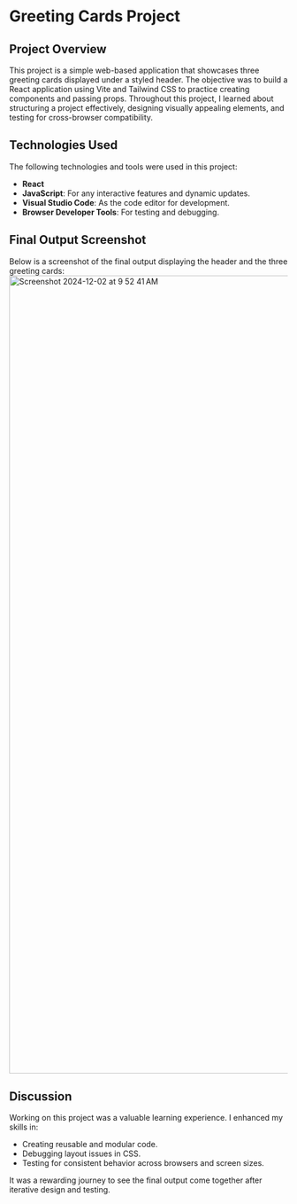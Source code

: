 # Greeting Cards Project

## Project Overview
This project is a simple web-based application that showcases three greeting cards displayed under a styled header. The objective was to build a React application using Vite and Tailwind CSS to practice creating components and passing props. Throughout this project, I learned about structuring a project effectively, designing visually appealing elements, and testing for cross-browser compatibility.

## Technologies Used
The following technologies and tools were used in this project:
- **React**
- **JavaScript**: For any interactive features and dynamic updates.
- **Visual Studio Code**: As the code editor for development.
- **Browser Developer Tools**: For testing and debugging.

## Final Output Screenshot
Below is a screenshot of the final output displaying the header and the three greeting cards:
<img width="1440" alt="Screenshot 2024-12-02 at 9 52 41 AM" src="https://github.com/user-attachments/assets/60382254-7062-4ba1-8f9b-0890d48d0b4f">



## Discussion
Working on this project was a valuable learning experience. I enhanced my skills in:
- Creating reusable and modular code.
- Debugging layout issues in CSS.
- Testing for consistent behavior across browsers and screen sizes.

It was a rewarding journey to see the final output come together after iterative design and testing.
